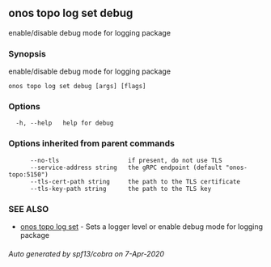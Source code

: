 ## onos topo log set debug

enable/disable debug mode for logging package

### Synopsis

enable/disable debug mode for logging package

```
onos topo log set debug [args] [flags]
```

### Options

```
  -h, --help   help for debug
```

### Options inherited from parent commands

```
      --no-tls                   if present, do not use TLS
      --service-address string   the gRPC endpoint (default "onos-topo:5150")
      --tls-cert-path string     the path to the TLS certificate
      --tls-key-path string      the path to the TLS key
```

### SEE ALSO

* [onos topo log set](onos_topo_log_set.md)	 - Sets a logger level or enable debug mode for logging package

###### Auto generated by spf13/cobra on 7-Apr-2020
